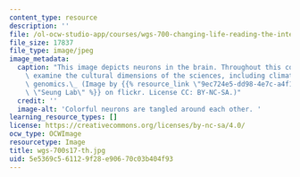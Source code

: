 ```yaml
---
content_type: resource
description: ''
file: /ol-ocw-studio-app/courses/wgs-700-changing-life-reading-the-intersections-of-gender-race-biology-and-literature-spring-2017/5e5369c561129f28e90670c03b404f93_wgs-700s17-th.jpg
file_size: 17837
file_type: image/jpeg
image_metadata:
  caption: "This image depicts neurons in the brain. Throughout this course, students\
    \ examine the cultural dimensions of the sciences, including climate change and\
    \ genomics.\_ (Image by {{% resource_link \"9ec724e5-dd98-4e7c-a4f1-b442770aed8e\"\
    \ \"Seung Lab\" %}} on flickr. License CC: BY-NC-SA.)"
  credit: ''
  image-alt: 'Colorful neurons are tangled around each other. '
learning_resource_types: []
license: https://creativecommons.org/licenses/by-nc-sa/4.0/
ocw_type: OCWImage
resourcetype: Image
title: wgs-700s17-th.jpg
uid: 5e5369c5-6112-9f28-e906-70c03b404f93
---
```

